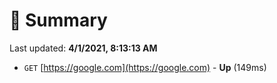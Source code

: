 # 📖 Summary
Last updated: **4/1/2021, 8:13:13 AM**

- `GET` [https://google.com](https://google.com) - **Up** (149ms)
